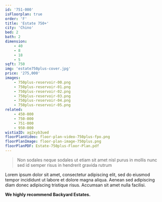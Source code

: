 ```yaml
---
id: '751-000'
isFloorplan: true
order: 'F'
title: 'Estate 750+'
city: 'Chino'
bed: 2
bath: 2
dimension:
    - 40
    - 8
    - 18
    - 5
sqft: 750
img: 'estate750plus-cover.jpg'
price: '275,000'
images:
    - 750plus-reservoir-00.png
    - 750plus-reservoir-01.png
    - 750plus-reservoir-02.png
    - 750plus-reservoir-03.png
    - 750plus-reservoir-04.png
    - 750plus-reservoir-05.png
related:
    - 450-000
    - 750-000
    - 751-000
    - 950-000
wistiaID: ag2xyb3ued
floorPlanVideo: floor-plan-video-750plus-fpo.png
floorPlanImage: floor-plan-image-750plus.png
floorPlanPDF: Estate-750plus-Floor-Plan.pdf
---
```


> Non sodales neque sodales ut etiam sit amet nisl purus in mollis nunc sed id semper risus in hendrerit gravida rutrum

Lorem ipsum dolor sit amet, consectetur adipiscing elit, sed do eiusmod tempor incididunt ut labore et dolore magna aliqua. Aenean sed adipiscing diam donec adipiscing tristique risus. Accumsan sit amet nulla facilisi.

**We highly recommend Backyard Estates.**
